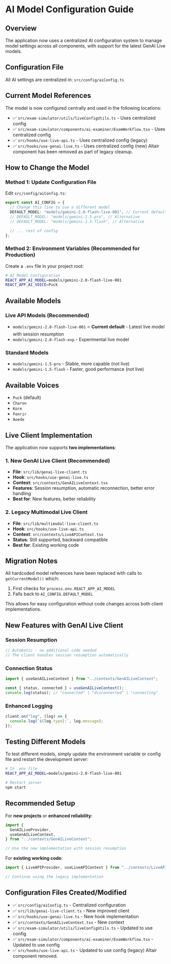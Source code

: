 # AI Model Configuration Guide

## Overview

The application now uses a centralized AI configuration system to manage model settings across all components, with support for the latest GenAI Live models.

## Configuration File

All AI settings are centralized in: `src/config/aiConfig.ts`

## Current Model References

The model is now configured centrally and used in the following locations:

- ✅ `src/exam-simulator/utils/liveConfigUtils.ts` - Uses centralized config
- ✅ `src/exam-simulator/components/ai-examiner/ExamWorkflow.tsx` - Uses centralized config
- ✅ `src/hooks/use-live-api.ts` - Uses centralized config (legacy)
- ✅ `src/hooks/use-genai-live.ts` - Uses centralized config (new)
Altair component has been removed as part of legacy cleanup.

## How to Change the Model

### Method 1: Update Configuration File

Edit `src/config/aiConfig.ts`:

```typescript
export const AI_CONFIG = {
  // Change this line to use a different model
  DEFAULT_MODEL: "models/gemini-2.0-flash-live-001", // Current default
  // DEFAULT_MODEL: "models/gemini-1.5-pro", // Alternative
  // DEFAULT_MODEL: "models/gemini-1.5-flash", // Alternative

  // ... rest of config
};
```

### Method 2: Environment Variables (Recommended for Production)

Create a `.env` file in your project root:

```bash
# AI Model Configuration
REACT_APP_AI_MODEL=models/gemini-2.0-flash-live-001
REACT_APP_AI_VOICE=Puck
```

## Available Models

### Live API Models (Recommended)

- `models/gemini-2.0-flash-live-001` ⭐ **Current default** - Latest live model with session resumption
- `models/gemini-2.0-flash-exp` - Experimental live model

### Standard Models

- `models/gemini-1.5-pro` - Stable, more capable (not live)
- `models/gemini-1.5-flash` - Faster, good performance (not live)

## Available Voices

- `Puck` (default)
- `Charon`
- `Kore`
- `Fenrir`
- `Aoede`

## Live Client Implementation

The application now supports **two implementations**:

### 1. New GenAI Live Client (Recommended)

- **File**: `src/lib/genai-live-client.ts`
- **Hook**: `src/hooks/use-genai-live.ts`
- **Context**: `src/contexts/GenAILiveContext.tsx`
- **Features**: Session resumption, automatic reconnection, better error handling
- **Best for**: New features, better reliability

### 2. Legacy Multimodal Live Client

- **File**: `src/lib/multimodal-live-client.ts`
- **Hook**: `src/hooks/use-live-api.ts`
- **Context**: `src/contexts/LiveAPIContext.tsx`
- **Status**: Still supported, backward compatible
- **Best for**: Existing working code

## Migration Notes

All hardcoded model references have been replaced with calls to `getCurrentModel()` which:

1. First checks for `process.env.REACT_APP_AI_MODEL`
2. Falls back to `AI_CONFIG.DEFAULT_MODEL`

This allows for easy configuration without code changes across both client implementations.

## New Features with GenAI Live Client

### Session Resumption

```typescript
// Automatic - no additional code needed
// The client handles session resumption automatically
```

### Connection Status

```typescript
import { useGenAILiveContext } from "../contexts/GenAILiveContext";

const { status, connected } = useGenAILiveContext();
console.log(status); // "connected" | "disconnected" | "connecting"
```

### Enhanced Logging

```typescript
client.on("log", (log) => {
  console.log(`${log.type}:`, log.message);
});
```

## Testing Different Models

To test different models, simply update the environment variable or config file and restart the development server:

```bash
# In .env file
REACT_APP_AI_MODEL=models/gemini-2.0-flash-live-001

# Restart server
npm start
```

## Recommended Setup

For **new projects** or **enhanced reliability**:

```typescript
import {
  GenAILiveProvider,
  useGenAILiveContext,
} from "../contexts/GenAILiveContext";

// Use the new implementation with session resumption
```

For **existing working code**:

```typescript
import { LiveAPIProvider, useLiveAPIContext } from "../contexts/LiveAPIContext";

// Continue using the legacy implementation
```

## Configuration Files Created/Modified

- ✅ `src/config/aiConfig.ts` - Centralized configuration
- ✅ `src/lib/genai-live-client.ts` - New improved client
- ✅ `src/hooks/use-genai-live.ts` - New hook implementation
- ✅ `src/contexts/GenAILiveContext.tsx` - New context
- ✅ `src/exam-simulator/utils/liveConfigUtils.ts` - Updated to use config
- ✅ `src/exam-simulator/components/ai-examiner/ExamWorkflow.tsx` - Updated to use config
- ✅ `src/hooks/use-live-api.ts` - Updated to use config (legacy)
Altair component removed.
